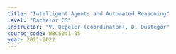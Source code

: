 ```yaml
---
title: "Intelligent Agents and Automated Reasoning"
level: "Bachelor CS"
instructor: "V. Degeler (coordinator), D. Düstegör"
course_code: WBCS041-05
year: 2021-2022
---
```


